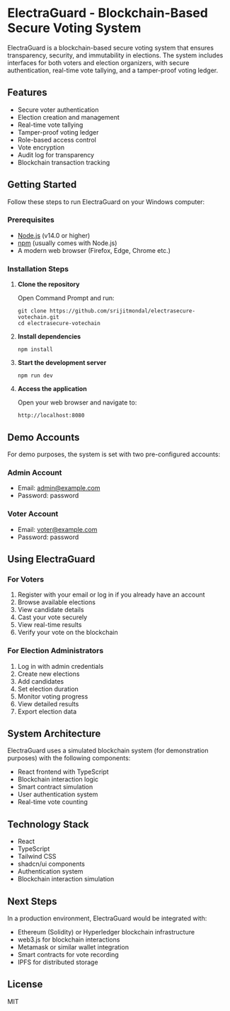 
# ElectraGuard - Blockchain-Based Secure Voting System

ElectraGuard is a blockchain-based secure voting system that ensures transparency, security, and immutability in elections. The system includes interfaces for both voters and election organizers, with secure authentication, real-time vote tallying, and a tamper-proof voting ledger.

## Features

- Secure voter authentication
- Election creation and management
- Real-time vote tallying
- Tamper-proof voting ledger
- Role-based access control
- Vote encryption
- Audit log for transparency
- Blockchain transaction tracking

## Getting Started

Follow these steps to run ElectraGuard on your Windows computer:

### Prerequisites

- [Node.js](https://nodejs.org/) (v14.0 or higher)
- [npm](https://www.npmjs.com/) (usually comes with Node.js)
- A modern web browser (Firefox, Edge, Chrome etc.)

### Installation Steps

1. **Clone the repository**

   Open Command Prompt and run:
   ```
   git clone https://github.com/srijitmondal/electrasecure-votechain.git
   cd electrasecure-votechain
   ```

2. **Install dependencies**

   ```
   npm install
   ```

3. **Start the development server**

   ```
   npm run dev
   ```

4. **Access the application**

   Open your web browser and navigate to:
   ```
   http://localhost:8080
   ```

## Demo Accounts

For demo purposes, the system is set with two pre-configured accounts:

### Admin Account
- Email: admin@example.com
- Password: password

### Voter Account
- Email: voter@example.com
- Password: password

## Using ElectraGuard

### For Voters
1. Register with your email or log in if you already have an account
2. Browse available elections
3. View candidate details
4. Cast your vote securely
5. View real-time results
6. Verify your vote on the blockchain

### For Election Administrators
1. Log in with admin credentials
2. Create new elections
3. Add candidates
4. Set election duration
5. Monitor voting progress
6. View detailed results
7. Export election data

## System Architecture

ElectraGuard uses a simulated blockchain system (for demonstration purposes) with the following components:

- React frontend with TypeScript
- Blockchain interaction logic
- Smart contract simulation
- User authentication system
- Real-time vote counting

## Technology Stack

- React
- TypeScript
- Tailwind CSS
- shadcn/ui components
- Authentication system
- Blockchain interaction simulation

## Next Steps

In a production environment, ElectraGuard would be integrated with:

- Ethereum (Solidity) or Hyperledger blockchain infrastructure
- web3.js for blockchain interactions
- Metamask or similar wallet integration
- Smart contracts for vote recording
- IPFS for distributed storage

## License

MIT

